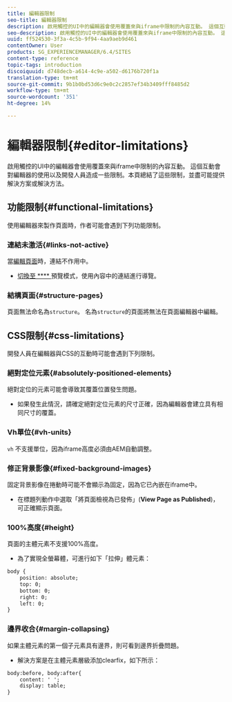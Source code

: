```yaml
---
title: 編輯器限制
seo-title: 編輯器限制
description: 啟用觸控的UI中的編輯器會使用覆蓋來與iframe中限制的內容互動。 這個互動會對編輯器的使用以及開發人員造成一些限制。
seo-description: 啟用觸控的UI中的編輯器會使用覆蓋來與iframe中限制的內容互動。 這個互動會對編輯器的使用以及開發人員造成一些限制。
uuid: ff524530-3f3a-4c5b-9f94-4aa9aeb9d461
contentOwner: User
products: SG_EXPERIENCEMANAGER/6.4/SITES
content-type: reference
topic-tags: introduction
discoiquuid: d748decb-a614-4c9e-a502-d6176b720f1a
translation-type: tm+mt
source-git-commit: 9b1b0bd53d6c9e0c2c2857ef34b3409fff8485d2
workflow-type: tm+mt
source-wordcount: '351'
ht-degree: 14%

---
```



# 編輯器限制{#editor-limitations}

啟用觸控的UI中的編輯器會使用覆蓋來與iframe中限制的內容互動。 這個互動會對編輯器的使用以及開發人員造成一些限制。本頁總結了這些限制，並盡可能提供解決方案或解決方法。

## 功能限制{#functional-limitations}

使用編輯器來製作頁面時，作者可能會遇到下列功能限制。

### 連結未激活{#links-not-active}

當[編輯頁面](/help/sites-authoring/editing-content.md)時，連結不作用中。

* [切換至 **** ](/help/sites-authoring/editing-content.md#preview-mode) 預覽模式，使用內容中的連結進行導覽。

### 結構頁面{#structure-pages}

頁面無法命名為`structure`。 名為`structure`的頁面將無法在頁面編輯器中編輯。

## CSS限制{#css-limitations}

開發人員在編輯器與CSS的互動時可能會遇到下列限制。

### 絕對定位元素{#absolutely-positioned-elements}

絕對定位的元素可能會導致其覆蓋位置發生問題。

* 如果發生此情況，請確定絕對定位元素的尺寸正確，因為編輯器會建立具有相同尺寸的覆蓋。

### Vh單位{#vh-units}

`vh` 不支援單位，因為iframe高度必須由AEM自動調整。

### 修正背景影像{#fixed-background-images}

固定背景影像在捲動時可能不會顯示為固定，因為它已內嵌在iframe中。

* 在標題列動作中選取「將頁面檢視為已發佈」(**View Page as Published**)，可正確顯示頁面。

### 100%高度{#height}

頁面的主體元素不支援100%高度。

* 為了實現全螢幕體，可進行如下「拉伸」體元素：

```xml
body {
    position: absolute;
    top: 0;
    bottom: 0;
    right: 0;
    left: 0;
}
```

### 邊界收合{#margin-collapsing}

如果主體元素的第一個子元素具有邊界，則可看到邊界折疊問題。

* 解決方案是在主體元素層級添加clearfix，如下所示：

```xml
body:before, body:after{
    content: ' ';
    display: table;
}
```

